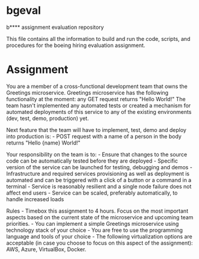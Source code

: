 # bgeval
b**** assignment evaluation repository

This file contains all the information to build and run the code, scripts, and procedures for the boeing hiring evaluation assignment.

# Assignment
You are a member of a cross-functional development team that owns the Greetings microservice. Greetings microservice has the following functionality at the moment: any GET request returns "Hello World!" The team hasn't implemented any automated tests or created a mechanism for automated deployments of this service to any of the existing environments (dev, test, demo, production) yet.

Next feature that the team will have to implement, test, demo and deploy into production is:
    - POST request with a name of a person in the body returns "Hello {name} World!"

Your responsibility on the team is to:
    - Ensure that changes to the source code can be automatically tested before they are deployed
    - Specific version of the service can be launched for testing, debugging and demos
    - Infrastructure and required services provisioning as well as deployment is automated and can be triggered with a click of a button or a command in a terminal
    - Service is reasonably resilient and a single node failure does not affect end users
    - Service can be scaled, preferably automatically, to handle increased loads

Rules
    - Timebox this assignment to 4 hours. Focus on the most important aspects based on the current state of the microservice and upcoming team priorities.
    - You can implement a simple Greetings microservice using technology stack of your choice
    - You are free to use the programming language and tools of your choice
    - The following virtualization options are acceptable (in case you choose to focus on this aspect of the assignment): AWS, Azure, VirtualBox, Docker.
